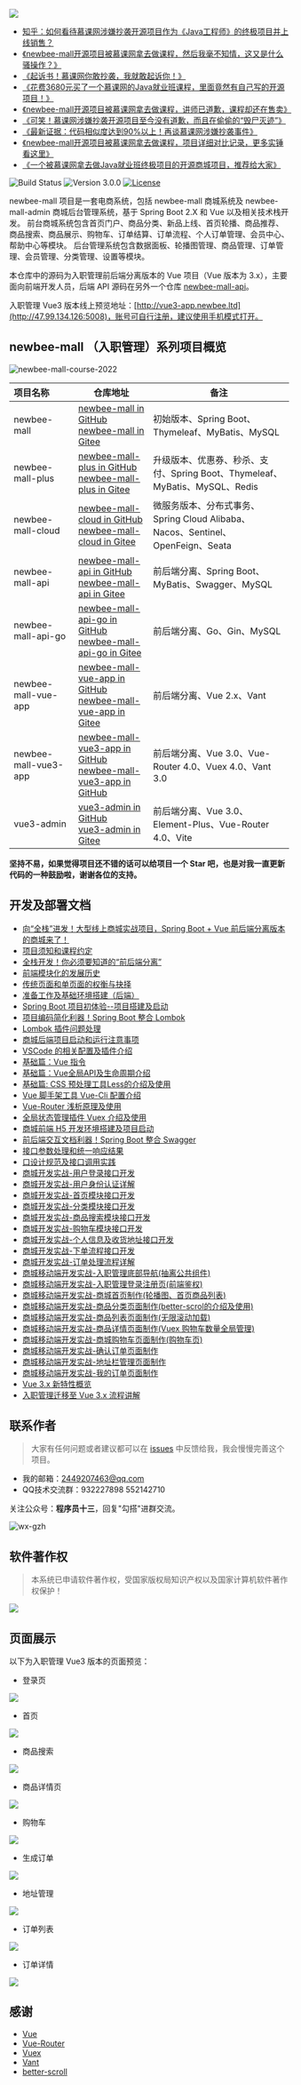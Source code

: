 ![](static-files/newbee-mall.png)

- [知乎：如何看待慕课网涉嫌抄袭开源项目作为《Java工程师》的终极项目并上线销售？](https://www.zhihu.com/question/464292538)
- [《newbee-mall开源项目被慕课网拿去做课程，然后我毫不知情，这又是什么骚操作？》](https://mp.weixin.qq.com/s/xEk-y9HA8RxJWMplpTQ1MQ)
- [《起诉书！慕课网你敢抄袭，我就敢起诉你！》](https://mp.weixin.qq.com/s/oXr6O7u7vqQQi8mzTkoTDg)
- [《花费3680元买了一个慕课网的Java就业班课程，里面竟然有自己写的开源项目！》](https://mp.weixin.qq.com/s/TLZbAEjRi0YT1t8xoFv4dQ)
- [《newbee-mall开源项目被慕课网拿去做课程，讲师已道歉，课程却还在售卖》](https://mp.weixin.qq.com/s/sue5JyZcysFRNFTxUnZiIQ)
- [《可笑！慕课网涉嫌抄袭开源项目至今没有道歉，而且在偷偷的“毁尸灭迹”》](https://mp.weixin.qq.com/s/UTsA5WOFPH4UUf5rEj2HpQ)
- [《最新证据：代码相似度达到90%以上！再谈慕课网涉嫌抄袭事件》](https://mp.weixin.qq.com/s/myejz9icB55wfdHEFNvrBw)
- [《newbee-mall开源项目被慕课网拿去做课程，项目详细对比记录，更多实锤看这里》](https://mp.weixin.qq.com/s/JTt0r_t8qhfUwkhpdUjrTg)
- [《一个被慕课网拿去做Java就业班终极项目的开源商城项目，推荐给大家》](https://mp.weixin.qq.com/s/BKIETwgEPBprWYhQZJDLIA)

![Build Status](https://img.shields.io/badge/build-passing-green.svg)
![Version 3.0.0](https://img.shields.io/badge/version-3.0.0-yellow.svg)
[![License](https://img.shields.io/badge/license-GPL3.0-blue.svg)](https://github.com/newbee-ltd/newbee-mall-vue3-app/blob/master/LICENSE)

newbee-mall 项目是一套电商系统，包括 newbee-mall 商城系统及 newbee-mall-admin 商城后台管理系统，基于 Spring Boot 2.X 和 Vue 以及相关技术栈开发。 前台商城系统包含首页门户、商品分类、新品上线、首页轮播、商品推荐、商品搜索、商品展示、购物车、订单结算、订单流程、个人订单管理、会员中心、帮助中心等模块。 后台管理系统包含数据面板、轮播图管理、商品管理、订单管理、会员管理、分类管理、设置等模块。

本仓库中的源码为入职管理前后端分离版本的 Vue 项目（Vue 版本为 3.x），主要面向前端开发人员，后端 API 源码在另外一个仓库 [newbee-mall-api](https://github.com/newbee-ltd/newbee-mall-api)。

入职管理 Vue3 版本线上预览地址：[http://vue3-app.newbee.ltd](http://47.99.134.126:5008)，账号可自行注册，建议使用手机模式打开。

## newbee-mall （入职管理）系列项目概览

![newbee-mall-course-2022](https://github.com/newbee-ltd/newbee-mall-cloud/raw/main/static-files/newbee-mall-course-2022.png)

| 项目名称             | 仓库地址                                                     | 备注                                                         |
| :------------------- | ------------------------------------------------------------ | ------------------------------------------------------------ |
| newbee-mall          | [newbee-mall in GitHub](https://github.com/newbee-ltd/newbee-mall)<br>[newbee-mall in Gitee](https://gitee.com/newbee-ltd/newbee-mall) | 初始版本、Spring Boot、Thymeleaf、MyBatis、MySQL             |
| newbee-mall-plus     | [newbee-mall-plus in GitHub](https://github.com/newbee-ltd/newbee-mall-plus)<br/>[newbee-mall-plus in Gitee](https://gitee.com/newbee-ltd/newbee-mall-plus) | 升级版本、优惠券、秒杀、支付、Spring Boot、Thymeleaf、MyBatis、MySQL、Redis |
| newbee-mall-cloud    | [newbee-mall-cloud in GitHub](https://github.com/newbee-ltd/newbee-mall-cloud)<br/>[newbee-mall-cloud in Gitee](https://gitee.com/newbee-ltd/newbee-mall-cloud) | 微服务版本、分布式事务、Spring Cloud Alibaba、Nacos、Sentinel、OpenFeign、Seata |
| newbee-mall-api      | [newbee-mall-api in GitHub](https://github.com/newbee-ltd/newbee-mall-api)<br/>[newbee-mall-api in Gitee](https://gitee.com/newbee-ltd/newbee-mall-api) | 前后端分离、Spring Boot、MyBatis、Swagger、MySQL             |
| newbee-mall-api-go   | [newbee-mall-api-go in GitHub](https://github.com/newbee-ltd/newbee-mall-api-go)<br/>[newbee-mall-api-go in Gitee](https://gitee.com/newbee-ltd/newbee-mall-api-go) | 前后端分离、Go、Gin、MySQL                                   |
| newbee-mall-vue-app  | [newbee-mall-vue-app in GitHub](https://github.com/newbee-ltd/newbee-mall-vue-app)<br/>[newbee-mall-vue-app in Gitee](https://gitee.com/newbee-ltd/newbee-mall-vue-app) | 前后端分离、Vue 2.x、Vant                                    |
| newbee-mall-vue3-app | [newbee-mall-vue3-app in GitHub](https://github.com/newbee-ltd/newbee-mall-vue3-app)<br/>[newbee-mall-vue3-app in GitHub](https://gitee.com/newbee-ltd/newbee-mall-vue3-app) | 前后端分离、Vue 3.0、Vue-Router 4.0、Vuex 4.0、Vant 3.0      |
| vue3-admin           | [vue3-admin in GitHub](https://github.com/newbee-ltd/vue3-admin)<br/>[vue3-admin in Gitee](https://gitee.com/newbee-ltd/vue3-admin) | 前后端分离、Vue 3.0、Element-Plus、Vue-Router 4.0、Vite      |

**坚持不易，如果觉得项目还不错的话可以给项目一个 Star 吧，也是对我一直更新代码的一种鼓励啦，谢谢各位的支持。**

## 开发及部署文档

- [向“全栈”进发！大型线上商城实战项目，Spring Boot + Vue 前后端分离版本的商城来了！](https://juejin.im/book/6844733826191589390)
- [项目须知和课程约定](https://juejin.im/book/6844733826191589390)
- [全栈开发！你必须要知道的“前后端分离”](https://juejin.im/book/6844733826191589390)
- [前端模块化的发展历史](https://juejin.im/book/6844733826191589390)
- [传统页面和单页面的权衡与抉择](https://juejin.im/book/6844733826191589390)
- [准备工作及基础环境搭建（后端）](https://juejin.im/book/6844733826191589390)
- [Spring Boot 项目初体验--项目搭建及启动](https://juejin.im/book/6844733826191589390)
- [项目编码简化利器！Spring Boot 整合 Lombok](https://juejin.im/book/6844733826191589390)
- [Lombok 插件问题处理](https://juejin.im/book/6844733826191589390)
- [商城后端项目启动和运行注意事项](https://juejin.im/book/6844733826191589390)
- [VSCode 的相关配置及插件介绍](https://juejin.im/book/6844733826191589390)
- [基础篇：Vue 指令](https://juejin.im/book/6844733826191589390)
- [基础篇：Vue全局API及生命周期介绍](https://juejin.im/book/6844733826191589390)
- [基础篇: CSS 预处理工具Less的介绍及使用](https://juejin.im/book/6844733826191589390)
- [Vue 脚手架工具 Vue-Cli 配置介绍](https://juejin.im/book/6844733826191589390)
- [Vue-Router 浅析原理及使用](https://juejin.im/book/6844733826191589390)
- [全局状态管理插件 Vuex 介绍及使用](https://juejin.im/book/6844733826191589390)
- [商城前端 H5 开发环境搭建及项目启动](https://juejin.im/book/6844733826191589390)
- [前后端交互文档利器！Spring Boot 整合 Swagger](https://juejin.im/book/6844733826191589390)
- [接口参数处理和统一响应结果](https://juejin.im/book/6844733826191589390)
- [口设计规范及接口调用实践](https://juejin.im/book/6844733826191589390)
- [商城开发实战-用户登录接口开发](https://juejin.im/book/6844733826191589390)
- [商城开发实战-用户身份认证详解](https://juejin.im/book/6844733826191589390)
- [商城开发实战-首页模块接口开发](https://juejin.im/book/6844733826191589390)
- [商城开发实战-分类模块接口开发](https://juejin.im/book/6844733826191589390)
- [商城开发实战-商品搜索模块接口开发](https://juejin.im/book/6844733826191589390)
- [商城开发实战-购物车模块接口开发](https://juejin.im/book/6844733826191589390)
- [商城开发实战-个人信息及收货地址接口开发](https://juejin.im/book/6844733826191589390)
- [商城开发实战-下单流程接口开发](https://juejin.im/book/6844733826191589390)
- [商城开发实战-订单处理流程详解](https://juejin.im/book/6844733826191589390)
- [商城移动端开发实战-入职管理底部导航(抽离公共组件)](https://juejin.im/book/6844733826191589390)
- [商城移动端开发实战-入职管理登录注册页(前端鉴权)](https://juejin.im/book/6844733826191589390)
- [商城移动端开发实战-商城首页制作(轮播图、首页商品列表)](https://juejin.im/book/6844733826191589390)
- [商城移动端开发实战-商品分类页面制作(better-scrol的介绍及使用)](https://juejin.im/book/6844733826191589390)
- [商城移动端开发实战-商品列表页面制作(无限滚动加载)](https://juejin.im/book/6844733826191589390)
- [商城移动端开发实战-商品详情页面制作(Vuex 购物车数量全局管理)](https://juejin.im/book/6844733826191589390)
- [商城移动端开发实战-商城购物车页面制作(购物车页)](https://juejin.im/book/6844733826191589390)
- [商城移动端开发实战-确认订单页面制作](https://juejin.im/book/6844733826191589390)
- [商城移动端开发实战-地址栏管理页面制作](https://juejin.im/book/6844733826191589390)
- [商城移动端开发实战-我的订单页面制作](https://juejin.im/book/6844733826191589390)
- [Vue 3.x 新特性概览](https://juejin.im/book/6844733826191589390)
- [入职管理迁移至 Vue 3.x 流程讲解](https://juejin.im/book/6844733826191589390)

## 联系作者

> 大家有任何问题或者建议都可以在 [issues](https://github.com/newbee-ltd/newbee-mall-vue3-app/issues) 中反馈给我，我会慢慢完善这个项目。

- 我的邮箱：2449207463@qq.com
- QQ技术交流群：932227898 552142710

关注公众号：**程序员十三**，回复"勾搭"进群交流。

![wx-gzh](https://newbee-mall.oss-cn-beijing.aliyuncs.com/wx-gzh/%E7%A8%8B%E5%BA%8F%E5%91%98%E5%8D%81%E4%B8%89-%E5%85%AC%E4%BC%97%E5%8F%B7.png)

## 软件著作权

>本系统已申请软件著作权，受国家版权局知识产权以及国家计算机软件著作权保护！

![](https://newbee-mall.oss-cn-beijing.aliyuncs.com/poster/store/newbee-mall-copyright-02.png)

## 页面展示

以下为入职管理 Vue3 版本的页面预览：

- 登录页

![](static-files/登录.png)

- 首页

![](static-files/首页.png)

- 商品搜索

![](static-files/商品搜索.png)

- 商品详情页

![](static-files/详情页.png)

- 购物车

![](static-files/购物车.png)

- 生成订单

![](static-files/生成订单.png)

- 地址管理

![](static-files/地址管理.png)

- 订单列表

![](static-files/订单列表.png)

- 订单详情

![](static-files/订单详情.png)

## 感谢

- [Vue](https://github.com/vuejs/vue)
- [Vue-Router](https://github.com/vuejs/vue-router-next)
- [Vuex](https://github.com/vuejs/vuex/tree/4.0)
- [Vant](https://github.com/youzan/vant)
- [better-scroll](https://github.com/ustbhuangyi/better-scroll)
